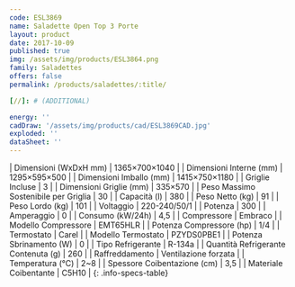 ```yaml
---
code: ESL3869
name: Saladette Open Top 3 Porte
layout: product
date: 2017-10-09
published: true
img: /assets/img/products/ESL3864.png
family: Saladettes
offers: false
permalink: /products/saladettes/:title/

[//]: # (ADDITIONAL)

energy: ''
cadDraw: '/assets/img/products/cad/ESL3869CAD.jpg'
exploded: ''
dataSheet: ''
---
```



| Dimensioni (WxDxH mm) | 1365×700×1040 |
| Dimensioni Interne (mm) | 1295×595×500 |
| Dimensioni Imballo (mm) | 1415×750×1180 |
| Griglie Incluse | 3 |
| Dimensioni Griglie (mm) | 335×570 |
| Peso Massimo Sostenibile per Griglia | 30 |
| Capacità (l) | 380 |
| Peso Netto (kg) | 91 |
| Peso Lordo (kg) | 101 |
| Voltaggio | 220-240/50/1 |
| Potenza | 300 |
| Amperaggio | 0 |
| Consumo (kW/24h) | 4,5 |
| Compressore | Embraco |
| Modello Compressore | EMT65HLR |
| Potenza Compressore (hp) | 1/4 |
| Termostato | Carel |
| Modello Termostato | PZYDS0PBE1 |
| Potenza Sbrinamento (W) | 0 |
| Tipo Refrigerante | R-134a |
| Quantità Refrigerante Contenuta (g) | 260 |
| Raffreddamento | Ventilazione forzata |
| Temperatura (°C) | 2~8 |
| Spessore Coibentazione (cm) | 3,5 |
| Materiale Coibentante | C5H10 |
{: .info-specs-table}
